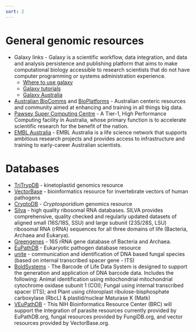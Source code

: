 ```yaml
---
sort: 2
---
```


# General genomic resources

* Galaxy links - Galaxy is a scientific workflow, data integration, and data and analysis persistence and publishing platform that aims to make computational biology accessible to research scientists that do not have computer programming or systems administration experience.
    - [Where to use galaxy](https://galaxyproject.org/use/)
    - [Galaxy tutorials](https://galaxyproject.org/learn/)
    - [Galaxy Australia](https://usegalaxy.org.au/)
* [Australian BioComms](https://www.biocommons.org.au/) and [BioPlatforms](https://bioplatforms.com/biocommons/) - Australian centeric resources and community aimed at enhancing and training in all things big data.
* [Pawsey Super Computing Centre](https://pawsey.org.au/) - A Tier-1, High Performance Computing facility in Australia, whose primary function is to accelerate scientific research for the benefit of the nation.
* [EMBL Australia](https://www.emblaustralia.org/) - EMBL Australia is a life science network that supports ambitious research projects and provides access to infrastructure and training to early-career Australian scientists.

# Databases

* [TriTrypDB](https://tritrypdb.org/tritrypdb/) - kinetoplastid genomics resource
* [VectorBase](https://www.vectorbase.org/downloads) - bioinformatics resource for invertebrate vectors of human pathogens
* [CryptoDB](https://cryptodb.org/cryptodb/) - *Cryptosporidium* genomics resource
* [Silva](https://www.arb-silva.de/) - high quality ribosomal RNA databases. SILVA provides comprehensive, quality checked and regularly updated datasets of aligned small (16S/18S, SSU) and large subunit (23S/28S, LSU) ribosomal RNA (rRNA) sequences for all three domains of life (Bacteria, Archaea and Eukarya).
* [Greengenes](https://greengenes.secondgenome.com/) - 16S rRNA gene database of Bacteria and Archaea.
* [EuPathDB](https://eupathdb.org/eupathdb/) - Eukaryotic pathogen database resource
* [unite](https://unite.ut.ee/) - communication and identification of DNA based fungal species (based on internal transcribed spacer gene - ITS)
* [BoldSystems](http://v3.boldsystems.org/index.php/resources/handbook?chapter=2_databases.html) - The Barcode of Life Data System is designed to support the generation and application of DNA barcode data. Includes the following: Animal identification using mitochondrial mitochondrial cytochrome oxidase subunit 1 (COI); Fungal using internal transcribed spacer (ITS); and Plant using chloroplast ribulose-bisphosphate carboxylase (RbcL) & plastid/nuclear Maturase K (Matk)
* [VEuPathDB](https://veupathdb.org/) - This NIH Bioinformatics Resource Center (BRC) will support the integration of parasite resources currently provided by EuPathDB.org, fungal resources provided by FungiDB.org, and vector resources provided by VectorBase.org.
